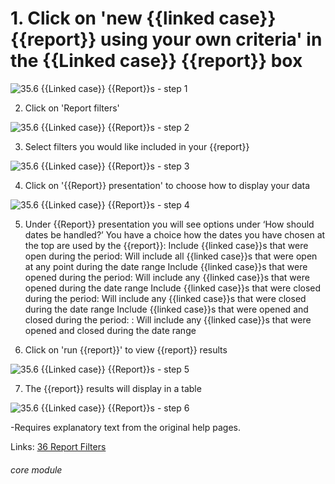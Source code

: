 # 1. Click on &#039;new {{linked case}} {{report}} using your own criteria&#039; in the {{Linked case}} {{report}} box


![35.6 {{Linked case}} {{Report}}s - step 1](35.6_Case_Reports_im_1.png)

2. Click on &#039;Report filters&#039;

![35.6 {{Linked case}} {{Report}}s - step 2](35.6_Case_Reports_im_2.png)

3. Select filters you would like included in your {{report}}

![35.6 {{Linked case}} {{Report}}s - step 3](35.6_Case_Reports_im_3.png)

4. Click on &#039;{{Report}} presentation&#039; to choose how to display your data

![35.6 {{Linked case}} {{Report}}s - step 4](35.6_Case_Reports_im_4.png)

5. Under {{Report}} presentation you will see options under ‘How should dates be handled?’
You have a choice how the dates you have chosen at the top are used by the {{report}}:
Include {{linked case}}s that were open during the period: Will include all {{linked case}}s that were open at any point during the date range
Include {{linked case}}s that were opened during the period: Will include any {{linked case}}s that were opened during the date range
Include {{linked case}}s that were closed during the period: Will include any {{linked case}}s that were closed during the date range
Include {{linked case}}s that were opened and closed during the period: : Will include any {{linked case}}s that were opened and closed during the date range

6. Click on &#039;run {{report}}&#039; to view {{report}} results

![35.6 {{Linked case}} {{Report}}s - step 5](35.6_Case_Reports_im_5.png)

7. The {{report}} results will display in a table

![35.6 {{Linked case}} {{Report}}s - step 6](35.6_Case_Reports_im_6.png)

-Requires explanatory text from the original help pages.

Links:
[36 Report Filters](/help/index/p/36)

###### core module
